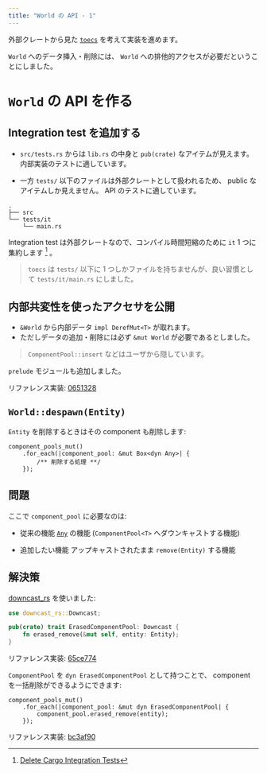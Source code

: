 ```yaml
---
title: "World の API - 1"
---
```


外部クレートから見た [`toecs`] を考えて実装を進めます。

[`toecs`]: https://github.com/toyboot4e/toecs

`World` へのデータ挿入・削除には、 `World` への排他的アクセスが必要だということにしました。

# `World` の API を作る

## Integration test を追加する

* `src/tests.rs` からは `lib.rs` の中身と `pub(crate)` なアイテムが見えます。
  内部実装のテストに適しています。

* 一方 `tests/` 以下のファイルは外部クレートとして扱われるため、 public なアイテムしか見えません。
  API のテストに適しています。

```
.
├── src
└── tests/it
    └── main.rs
```

Integration test は外部クレートなので、コンパイル時間短縮のために `it` 1 つに集約します [^1] 。

> `toecs` は `tests/` 以下に 1  つしかファイルを持ちませんが、良い習慣として `tests/it/main.rs` にしました。

## 内部共変性を使ったアクセサを公開

* `&World` から内部データ `impl DerefMut<T>` が取れます。
* ただしデータの追加・削除には必ず `&mut World` が必要であるとしました。

> `ComponentPool::insert` などはユーザから隠しています。

`prelude` モジュールも追加しました。

リファレンス実装: [0651328](https://github.com/toyboot4e/toecs/commit/06513283310260fdc9decbd97ae25f1896488a62)

## `World::despawn(Entity)`

`Entity` を削除するときはその component も削除します:

```rust:lib.rs(疑似コード)
component_pools_mut()
    .for_each(|component_pool: &mut Box<dyn Any>| {
        /** 削除する処理 **/
    });
```

## 問題

ここで `component_pool` に必要なのは:

* 従来の機能
  [`Any`] の機能 (`ComponentPool<T>` へダウンキャストする機能)

* 追加したい機能
  アップキャストされたまま `remove(Entity)` する機能

[`Any`]: https://doc.rust-lang.org/beta/core/any/trait.Any.html

## 解決策

[downcast_rs] を使いました:

[downcast_rs]: https://github.com/marcianx/downcast-rs

```rust:comp.rs
use downcast_rs::Downcast;

pub(crate) trait ErasedComponentPool: Downcast {
    fn erased_remove(&mut self, entity: Entity);
}
```

リファレンス実装: [65ce774](https://github.com/toyboot4e/toecs/commit/65ce7747b87aba3f6f401ffce948c611d6ed3add)

`ComponentPool` を `dyn ErasedComponentPool` として持つことで、 component を一括削除ができるようにできます:

```rust:lib.rs(疑似コード)
component_pools_mut()
    .for_each(|component_pool: &mut dyn ErasedComponentPool| {
        component_pool.erased_remove(entity);
    });
```

リファレンス実装: [bc3af90](https://github.com/toyboot4e/toecs/commit/bc3af90e634c67c80336c5aff42d63e75d59bbf6)

[^1]: [Delete Cargo Integration Tests](https://matklad.github.io/2021/02/27/delete-cargo-integration-tests.html)
[^2]: うかつにデータを借りるとパニックします。一方 Bevy の [`World`] は `&mut self` を取る安全なメソッドを提供します。内部可変を使ったメソッドは [WorldCell][wc] を経由してアクセスするようになっています。

[`World`]: https://docs.rs/bevy/latest/bevy/ecs/world/struct.World.html
[wc]: https://docs.rs/bevy/latest/bevy/ecs/world/struct.WorldCell.html

